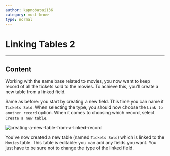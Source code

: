 ```yaml
---
author: kapnobatai136
category: must-know
type: normal
---
```


# Linking Tables 2


---

## Content

Working with the same base related to movies, you now want to keep record of all the tickets sold to the movies. To achieve this, you'll create a new table from a linked field.

Same as before: you start by creating a new field. This time you can name it `Tickets Sold`. When selecting the type, you should now choose the `Link to another record` option. When it comes to choosing which record, select `Create a new table`.

![creating-a-new-table-from-a-linked-record](https://img.enkipro.com/03310c7908fe71c3e1b845a5f898736f.gif)

You've now created a new table (named `Tickets Sold`) which is linked to the `Movies` table. This table is editable: you can add any fields you want. You just have to be sure not to change the type of the linked field.
 
